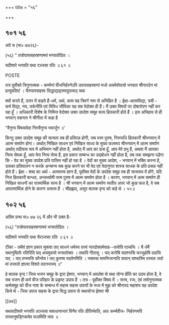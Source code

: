 +++
title = "५६"

+++


## १०१ ५६
अग्रे च (भा० ७७२६)- 

(५६) " तत्रोपायसहस्राणामयं भगवतोदितः । 

यदीश्वरे भगवति यथा रञ्जसा रतिः ॥ ६१ ॥ 

POSTE 

तत्र पूर्वोक्ते त्रिगुणात्मक - कर्म्मणां वीजनिर्हरणेऽपि उपायसहस्राणां मध्ये अयमेवोपायो भगवता श्रीनारदेन मां प्रत्युपदिष्टं । यैरुपायसहस्रः सिद्धाद्यद्यस्मादुपायाद् यथा 

क्यों करते हैं, उत्तर में कहते हैं-धर्म, अर्थ, काम यह त्रिवर्ग नाम से अभिहित है । ईक्षा-आत्मविद्या, त्रयी - कर्म विद्या, नय, तर्कनीति एवं विविध जीविका यह सब वेदोक्त ही हैं। मैं उक्त विषयों पर दोषारोपण नहीं कर रहा हूँ । अधिकारी विशेष के निमित्त वेदोक्त उक्त उपदेश समूह सत्य हितकारी होते हैं । इस अभिप्राय से ही भगवान् पद्मनाम ने श्रीगीता में कहा है 

"वैगुण्य विषयावेदा निस्त्रैगुण्य भवार्जुन ॥' 

किन्तु उक्त उपदेश समूह की सत्यता तब ही प्रतिपन्न होगी, जब परम पुरुष, निरुपाधि हितकारी श्रीभगवान् में आत्म समर्पण होगा। अर्थात् निखिल साधन एवं निखिल साध्य के मुख्य फलरूप श्रीभगवान् में आत्म समर्पण अर्थात् तदीयत्व रूप में अभिमान नहीं होता है, अर्थात् मैं आप का दास हूँ, आप मेरे प्रभु हैं, अथवा मैं आपका नित्य सेवक हूँ, आप मेरा नित्य सेव्य हैं, इस प्रकार सम्बन्ध का उद्बोधन नहीं होता है, तब तक समझना पड़ेगा कि - वेद का मुख्य उपदेश प्रति पालित नहीं हो रहा है । वेदों का मुख्य आदेश, - भगवान् में भक्ति करना है, उसका प्रतिपालन न करके अन्यान्य सब कुछ करने पर भी वेद एवं वेदानुगत शास्त्र साधक के प्रति प्रसन्न नहीं होते हैं। ईक्षा - शब्द का अर्थ - अत्मतत्त्व ज्ञान है, पूर्वोक्त वेदों के उपदेश समूह तब ही सत्यरूप में होंगे, यदि निज हितकारी बान्धव, अन्तर्थ्यामी परम पुरुष में आत्म समर्पण होता है । कारण, भगवान् में अत्म समर्पण ही निखिल साधनों का पारमार्थिक सत्य है । श्री भगवान् में आत्म समर्पण व्यतीत अपर जो कुछ फल है, वे सब अपारमार्थिक होने के कारण असत्य हैं । श्रीप्रह्लाद, असुर बालक वृन्द को कहे थे । ५५॥ 


## १०२ ५६
अग्रिम ग्रन्थ भा० ७७ २६ में और भी उक्त है- 

(५६) "तत्रोपायसहस्राणामयं भगवतोदितः । 

यदीश्वरे भगवति यथा यैरञ्जसा रतिः ॥ ६१ ॥ 

टीका - तथैवं ज्ञान प्रकार मुक्त्वा तत् साधनं धर्मस्य तत्त्वं नारदोक्तमेवाह--तत्वेति पञ्चभिः । यै र्धमैं यथानुष्ठितैः रतिरिति यत् अयमुपायो भगवतोक्तः । तथापि गीतासु । यत् करोषि यदश्नासि यज्जुहोषि ददासि यत् । यत् तप्स्यसि कौन्तेय ! तत् कुरुष्व मदर्पणमिति । भक्तचा मामभिजानाति यावान् यश्चास्मि तत्त्वतः ततो मां तत्त्वतो ज्ञात्वा विशते तदनन्तरम् ॥” 

हे बालक वृन्द ! जिस भजन समूह के द्वारा ईश्वर, भगवान् में अवलेश से यथा योग्य प्रीति का उदय होता है, वे सब भजन ही कर्म वीज परिहार के प्रकृष्ट उपाय हैं । तत्र - पूर्वोक्त विषय में । सत्त्व, रजः, एवं तमोगुणात्मक कर्मसमूह को वीज नाश के सम्बन्ध में सहस्र सहस्र उपायों के मध्य में मुझ को श्रीनारद महाशय यह उपदेश किये थे - जिस उपाय सहस्र के द्वारा सिद्ध उपाय से यथायोग्य ईश्वर श्री 



[[७७]]

यथावदीश्वरे भगवति अञ्जसा व्यवधानान्तरं विनैव रतिः प्रीतिर्भवति, अतः कर्म्मवीज- निर्हरणमपि तस्यानुषङ्गिकमेव फलमिति भावः ॥ 
